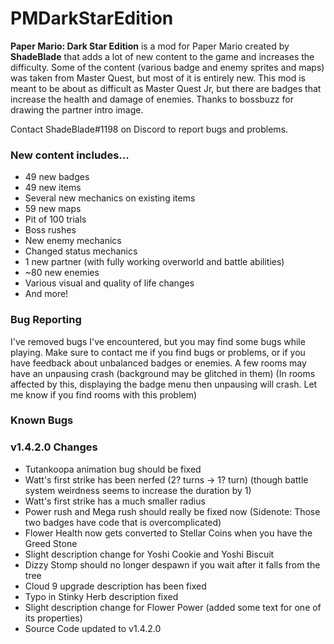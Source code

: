 # PMDarkStarEdition
**Paper Mario: Dark Star Edition** is a mod for Paper Mario created by **ShadeBlade** that adds a lot of new content to the game and increases the difficulty.
Some of the content (various badge and enemy sprites and maps) was taken from Master Quest, but most of it is entirely new.
This mod is meant to be about as difficult as Master Quest Jr, but there are badges that increase the health and damage of enemies.
Thanks to bossbuzz for drawing the partner intro image.

Contact ShadeBlade#1198 on Discord to report bugs and problems.

### **New content includes...**
- 49 new badges
- 49 new items
- Several new mechanics on existing items
- 59 new maps
- Pit of 100 trials
- Boss rushes
- New enemy mechanics
- Changed status mechanics
- 1 new partner (with fully working overworld and battle abilities)
- ~80 new enemies
- Various visual and quality of life changes
- And more!

### Bug Reporting
I've removed bugs I've encountered, but you may find some bugs while playing.
Make sure to contact me if you find bugs or problems, or if you have feedback about unbalanced badges or enemies.
A few rooms may have an unpausing crash (background may be glitched in them) (In rooms affected by this, displaying the badge menu then unpausing will crash. Let me know if you find rooms with this problem)

### Known Bugs


### v1.4.2.0 Changes
- Tutankoopa animation bug should be fixed
- Watt's first strike has been nerfed (2? turns -> 1? turn) (though battle system weirdness seems to increase the duration by 1)
- Watt's first strike has a much smaller radius
- Power rush and Mega rush should really be fixed now (Sidenote: Those two badges have code that is overcomplicated)
- Flower Health now gets converted to Stellar Coins when you have the Greed Stone
- Slight description change for Yoshi Cookie and Yoshi Biscuit 
- Dizzy Stomp should no longer despawn if you wait after it falls from the tree
- Cloud 9 upgrade description has been fixed
- Typo in Stinky Herb description fixed
- Slight description change for Flower Power (added some text for one of its properties)
- Source Code updated to v1.4.2.0